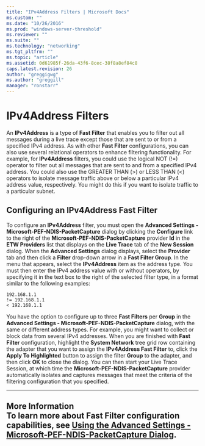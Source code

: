 ```yaml
---
title: "IPv4Address Filters | Microsoft Docs"
ms.custom: ""
ms.date: "10/26/2016"
ms.prod: "windows-server-threshold"
ms.reviewer: ""
ms.suite: ""
ms.technology: "networking"
ms.tgt_pltfrm: ""
ms.topic: "article"
ms.assetid: 0d61985f-26da-43f6-8cec-38f8a8ef84c8
caps.latest.revision: 26
author: "greggigwg"
ms.author: "greggill"
manager: "ronstarr"
---
```

# IPv4Address Filters
An **IPv4Address** is a type of **Fast Filter** that enables you to filter out all messages during a live trace except those that are sent to or from a specified IPv4 address. As with other **Fast Filter** configurations, you can also use several relational operators to enhance filtering functionality. For example, for **IPv4Address** filters, you could use the logical NOT (!=) operator to filter out all messages that are sent to and from a specified IPv4 address. You could also use the GREATER THAN (>) or LESS THAN (<) operators to isolate message traffic above or below a particular IPv4 address value, respectively. You might do this if you want to isolate traffic to a particular subnet.  
  
## Configuring an IPv4Address Fast Filter  
 To configure an **IPv4Address** filter, you must open the **Advanced Settings - Microsoft-PEF-NDIS-PacketCapture** dialog by clicking the **Configure** link to the right of the **Microsoft-PEF-NDIS-PacketCapture** provider **Id** in the **ETW Providers** list that displays on the **Live Trace** tab of the **New Session** dialog. When the **Advanced Settings** dialog displays, select the **Provider** tab and then click a **Filter** drop-down arrow in a **Fast Filter Group**. In the menu that appears, select the **IPv4Address** item as the address type. You must then enter the IPv4 address value with or without operators, by specifying it in the text box to the right of the selected filter type, in a format similar to the following examples:  
  
 `192.168.1.1`   
 `!= 192.168.1.1`   
 `< 192.168.1.1`  
  
 You have the option to configure up to three **Fast Filters** per **Group** in the **Advanced Settings - Microsoft-PEF-NDIS-PacketCapture** dialog, with the same or different address types. For example, you might want to collect or block data from several IPv4 addresses. When you are finished with **Fast Filter** configuration, highlight the **System Network** tree grid row containing the adapter that you want to assign the **IPv4Address Fast Filter** to, click the **Apply To Highlighted** button to assign the filter **Group** to the adapter, and then click **OK** to close the dialog. You can then start your Live Trace Session, at which time the **Microsoft-PEF-NDIS-PacketCapture** provider automatically isolates and captures messages that meet the criteria of the filtering configuration that you specified.  
  
---  
  
 **More Information**   
 **To learn more** about **Fast Filter** configuration capabilities, see [Using the Advanced Settings - Microsoft-PEF-NDIS-PacketCapture Dialog](using-the-advanced-settings-microsoft-pef-ndis-packetcapture-dialog.md).   
---